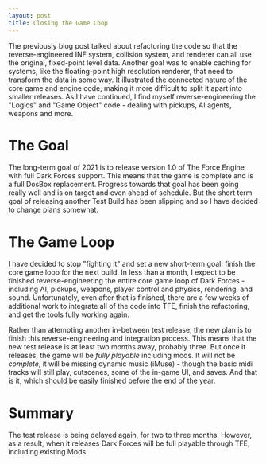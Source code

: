 ```yaml
---
layout: post
title: Closing the Game Loop
---
```

The previously blog post talked about refactoring the code so that the reverse-engineered INF system, collision system, and renderer can all use the original, fixed-point level data. Another goal was to enable caching for systems, like the floating-point high resolution renderer, that need to transform the data in some way. It illustrated the connected nature of the core game and engine code, making it more difficult to split it apart into smaller releases. As I have continued, I find myself reverse-engineering the "Logics" and "Game Object" code - dealing with pickups, AI agents, weapons and more.

# The Goal
The long-term goal of 2021 is to release version 1.0 of The Force Engine with full Dark Forces support. This means that the game is complete and is a full DosBox replacement. Progress towards that goal has been going really well and is on target and even ahead of schedule. But the short term goal of releasing another Test Build has been slipping and so I have decided to change plans somewhat.

# The Game Loop
I have decided to stop "fighting it" and set a new short-term goal: finish the core game loop for the next build. In less than a month, I expect to be finished reverse-engineering the entire core game loop of Dark Forces - including AI, pickups, weapons, player control and physics, rendering, and sound. Unfortunately, even after that is finished, there are a few weeks of additional work to integrate all of the code into TFE, finish the refactoring, and get the tools fully working again.

Rather than attempting another in-between test release, the new plan is to finish this reverse-engineering and integration process. This means that the new test release is at least two months away, probably three. But once it releases, the game will be *fully playable* including mods. It will not be *complete*, it will be missing dynamic music (iMuse) - though the basic midi tracks will still play, cutscenes, some of the in-game UI, and saves. And that is it, which should be easily finished before the end of the year.

# Summary
The test release is being delayed again, for two to three months. However, as a result, when it releases Dark Forces will be full playable through TFE, including existing Mods.
